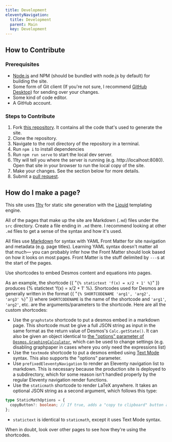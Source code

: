 ```yaml
---
title: Development
eleventyNavigation:
  title: Development
  parent: Main
  key: Development
---
```


## How to Contribute

### Prerequisites

- [Node.js](https://nodejs.org/en) and NPM (should be bundled with node.js by default) for building the site.
- Some form of Git client (If you're not sure, I recommend [GitHub Desktop](https://desktop.github.com/)) for sending over your changes.
- Some kind of code editor.
- A GitHub account.

### Steps to Contribute

1. Fork [this repository](https://github.com/radian628/unofficial-desmos-wiki). It contains all the code that's used to generate the site.
2. Clone the repository.
3. Navigate to the root directory of the repository in a terminal.
4. Run `npm i` to install dependencies
5. Run `npm run serve` to start the local dev server.
6. 11ty will tell you where the server is running (e.g. http://localhost:8080). Open that site in your browser to run the local copy of the site.
7. Make your changes. See the section below for more details.
8. Submit a [pull request](https://docs.github.com/en/pull-requests/collaborating-with-pull-requests/proposing-changes-to-your-work-with-pull-requests/about-pull-requests).

## How do I make a page?

This site uses [11ty](https://11ty.dev/) for static site generation with the [Liquid](https://shopify.github.io/liquid/) templating engine.

All of the pages that make up the site are Markdown (`.md`) files under the `src` directory. Create a file ending in `.md` there. I recommend looking at other `.md` files to get a sense of the syntax and how it's used.

All files use [Markdown](https://www.markdownguide.org/) for syntax with YAML Front Matter for site navigation and metadata (e.g. page titles). Learning YAML syntax doesn't matter all that much&mdash; you can probably infer how the Front Matter should look based on how it looks on most pages. Front Matter is the stuff delimited by `---`s at the start of the pages.

Use shortcodes to embed Desmos content and equations into pages.

As an example, the shortcode {{ "`{% statictext 'f(x) = x/2 + 1' %}`" }} produces {% statictext 'f(x) = x/2 + 1' %}. Shortcodes used for Desmos are generally written in the format {{ "`{% SHORTCODENAME 'arg1', 'arg2', 'arg3' %}`" }} where `SHORTCODENAME` is the name of the shortcode and `'arg1'`, `'arg2'`, etc. are the arguments/parameters to the shortcode. Here are all the custom shortcodes:

- Use the `graphstate` shortcode to put a desmos embed in a markdown page. This shortcode must be give a full JSON string as input in the same format as the return value of Desmos's `Calc.getState()`. It can also be given an object identical to [the "options" parameter of `Desmos.GraphingCalculator`](https://www.desmos.com/api/v1.9/docs/index.html#document-graphing-calculator-constructor), which can be used to change settings (e.g. disabling graphpaper in cases where you only need the expressions list)
- Use the `textmode` shortcode to put a desmos embed using [Text Mode](https://www.desmodder.com/text-mode/) syntax. This also supports the "options" parameter.
- Use `prefixedEleventyNavigation` to render an Eleventy navigation list to markdown. This is necessary because the production site is deployed to a subdirectory, which for some reason isn't handled properly by the regular Eleventy navigation render functions.
- Use the `staticmath` shortcode to render LaTeX anywhere. It takes an optional JSON string as a second argument, which follows this type:

```ts
type StaticMathOptions = {
  copyButton?: boolean; // If true, adds a "copy to clipboard" button attached to the math field.
};
```

- `statictext` is identical to `staticmath`, except it uses Text Mode syntax.

When in doubt, look over other pages to see how they're using the shortcodes.
